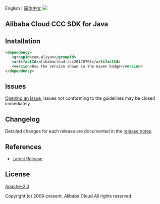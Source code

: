 English | [简体中文](README-CN.md)
![](https://aliyunsdk-pages.alicdn.com/icons/AlibabaCloud.svg)

## Alibaba Cloud CCC SDK for Java

## Installation

```xml
<dependency>
   <groupId>com.aliyun</groupId>
   <artifactId>alibabacloud-ccc20170705</artifactId>
   <version>Use the version shown in the maven badge</version>
</dependency>
```

## Issues
[Opening an Issue](https://github.com/aliyun/alibabacloud-java-async-sdk/issues/new), Issues not conforming to the guidelines may be closed immediately.

## Changelog
Detailed changes for each release are documented in the [release notes](./ChangeLog.txt).

## References
* [Latest Release](https://github.com/aliyun/alibabacloud-async-java-sdk/)

## License
[Apache-2.0](http://www.apache.org/licenses/LICENSE-2.0)

Copyright (c) 2009-present, Alibaba Cloud All rights reserved.